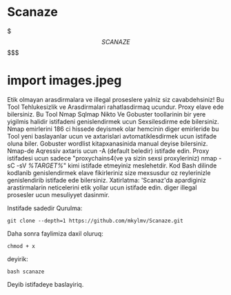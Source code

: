 # Scanaze
$$$$$$$$$$$ S C A N A Z E $$$$$$$$$$$$$
# import images.jpeg 
Etik olmayan arasdirmalara ve illegal proseslere yalniz siz cavabdehsiniz!
 Bu Tool Tehlukesizlik ve Arasdirmalari rahatlasdirmaq ucundur.
 Proxy elave ede bilersiniz.
 Bu Tool Nmap Sqlmap Nikto Ve Gobuster toollarinin bir yere yigilmis halidir 
istifadeni genislendirmek ucun Sexsilesdirme ede bilersiniz.
 Nmap emirlerini 186 ci hissede deyismek olar hemcinin diger 
emirleride bu Tool yeni baslayanlar ucun ve axtarislari avtomatiklesdirmek
ucun istifade oluna biler.
Gobuster wordlist kitapxanasinida manual deyise bilersiniz.
Nmap-de Aqressiv axtaris ucun -A (default beledir) istifade edin.
Proxy istifadesi ucun sadece
"proxychains4(ve ya sizin sexsi proxyleriniz) nmap -sC -sV *%TARGET%*" kimi istifade etmeyiniz meslehetdir.
 Kod Bash dilinde kodlanib genislendirmek elave fikirleriniz size mexsusdur
oz reylerinizle genislendirib istifade ede bilersiniz.
 Xatirlatma: 'Scanaz'da apardiginiz arastirmalarin neticelerini etik yollar ucun istifade edin.
diger illegal prosesler ucun mesuliyyet dasinmir.

Instifade sadedir 
Qurulma:

    git clone --depth=1 https://github.com/mkylmv/Scanaze.git

Daha sonra faylimiza daxil oluruq:

    chmod + x 

deyirik:

    bash scanaze 

Deyib istifadeye baslayiriq.
